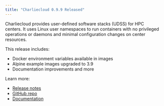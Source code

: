 ```yaml
---
title: "Charliecloud 0.9.9 Released"
---
```


Charliecloud provides user-defined software stacks (UDSS) for HPC centers. It uses Linux user namespaces to run containers with no privileged operations or daemons and minimal configuration changes on center resources.

This release includes:
- Docker environment variables available in images
- Alpine example images upgraded to 3.9
- Documentation improvements and more

Learn more:
- [Release notes](https://github.com/hpc/charliecloud/releases/tag/v0.9.9)
- [GitHub repo](https://github.com/hpc/charliecloud)
- [Documentation](https://hpc.github.io/charliecloud)

